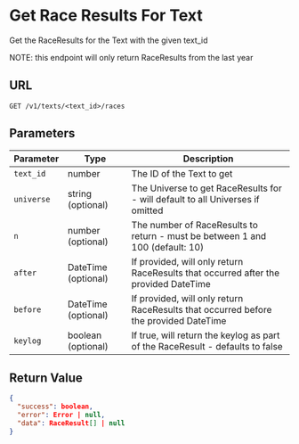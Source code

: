 # Get Race Results For Text

Get the RaceResults for the Text with the given text_id

NOTE: this endpoint will only return RaceResults from the last year

## URL

`GET /v1/texts/<text_id>/races`

## Parameters

| Parameter  | Type                | Description                                                                          |
|------------|---------------------|--------------------------------------------------------------------------------------|
| `text_id`  | number              | The ID of the Text to get                                                            |
| `universe` | string (optional)   | The Universe to get RaceResults for - will default to all Universes if omitted       |
| `n`        | number (optional)   | The number of RaceResults to return - must be between 1 and 100 (default: 10)        |
| `after`    | DateTime (optional) | If provided, will only return RaceResults that occurred after the provided DateTime  |
| `before`   | DateTime (optional) | If provided, will only return RaceResults that occurred before the provided DateTime |
| `keylog`   | boolean (optional)  | If true, will return the keylog as part of the RaceResult - defaults to false        |

## Return Value

```json
{
  "success": boolean,
  "error": Error | null,
  "data": RaceResult[] | null
}
```